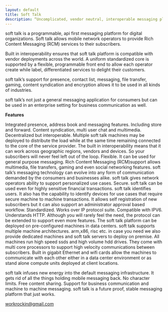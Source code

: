 ```yaml
---
layout: default
title: Soft Talk 
description: “Uncomplicated, vendor neutral, interoperable messaging platform. Works on all devices. Online. Offline.“
---
```


soft talk is a programmable, api first messaging platform for digital organizations. Soft talk allows mobile network operators to provide Rich Content Messaging (RCM) services to their subscribers.

Built in interoperability ensures that soft talk platform is compatible with vendor deployments across the world. A uniform standardized core is supported by a flexible, programmable front end to allow each operator create while label, differentiated services to delight their customers.

soft talk’s support for presence, contact list, messaging, file transfer, gaming, content syndication and encryption allows it to be used in all kinds of industries.

soft talk’s not just a general messaging application for consumers but can be used in an enterprise setting for business communication as well.

**Features**

Integrated presence, address book and messaging features. Including store and forward. Content syndication, multi user chat and multimedia.
Decentralized but interoperable. Multiple soft talk machines may be deployed to distribute the load while at the same time remaining connected to the core of the service provider. The built in interoperability means that it can work across geographic regions, vendors and devices. So your subscribers will never feel left out of the loop.
Flexible. It can be used for general purpose messaging. Rich Content Messaging (RCM)support allows multimedia, file transfers, gaming and even social networking features. soft talk’s messaging technology can evolve into any form of communication demanded by the consumers and businesses alike. soft talk gives network operators ability to support personalized use cases.
Secure. soft talk can be used even for highly sensitive financial transactions. soft talk identifies users. It also has the capability to identify devices for use cases that require secure machine to machine transactions. It allows self registration of new subscribers but it can also support an administrator approval based workflow.
Standardized. Works over IP protocol suite. Compatible with IPV6. Understands HTTP. Although you will rarely feel the need, the protocol can be extended to support even more features.
The soft talk platform can be deployed on pre-configured machines in data centers. soft talk supports multiple machine architectures. arm,x86, risc etc. in case you need we also provide dedicated machines and soft talk servers to deploy on premise. All machines run high speed ssds and high volume hdd drives. They come with multi core processors to support high velocity communications between subscribers. Built in gigabit Ethernet and wifi cards allow the machines to communicate with each other either in a data center environment or as stand alone compute units deployed at client locations.

soft talk infuses new energy into the default messaging infrastructure. It gets rid of all the things holding mobile messaging back. No character limits. Free content sharing. Support for business communication and machine to machine messaging. soft talk is a future proof, stable messaging platform that just works.

workrockin@gmail.com
